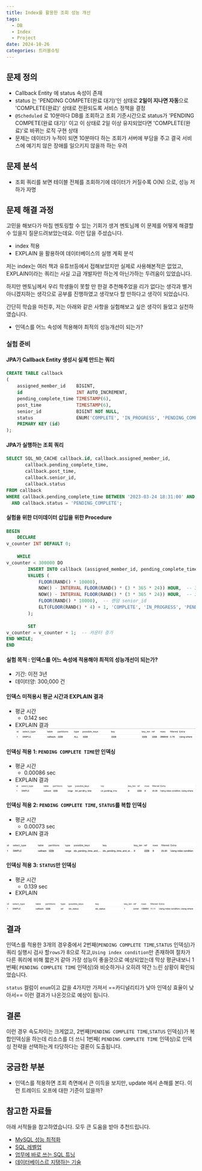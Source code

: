 ```yaml
---
title: Index를 활용한 조회 성능 개선
tags:
  - DB
  - Index
  - Project
date: 2024-10-26
categories: 트러블슈팅
---
```


## 문제 정의

- Callback Entity 에 status 속성이 존재
- status 는 'PENDING COMPETE(완료 대기)'인 상태로 **2일이 지나면 자동**으로 'COMPLETE(완료)' 상태로 전환되도록 서비스 정책을 결정
- `@Scheduled` 로 10분마다 DB를 조회하고 조회 기준시간으로 status가 'PENDING COMPETE(완료 대기)' 이고 이 상태로 2일 이상 유지되었다면  'COMPLETE(완료)'로 바뀌는 로직
  구현 상태
- 문제는 데이터가 누적이 되면 10분마다 하는 조회가 서버에 부담을 주고 결국 서비스에 예기치 않은 장애를 일으키지 않을까 하는 우려

## 문제 분석

- 조회 쿼리를 보면 테이블 전체를 조회하기에 데이터가 커질수록 O(N) 으로, 성능 저하가 자명

## 문제 해결 과정

고민을 해보다가 마침 멘토링할 수 있는 기회가 생겨 멘토님께 이 문제를 어떻게 해결할 수 있을지 질문드려보았는데요. 이런 답을 주셨습니다.

- index 적용
- EXPLAIN 을 활용하여 데이터베이스의 실행 계획 분석

저는 index는 여러 책과 유튜브등에서 접해보았지만 실제로 사용해본적은 없었고, EXPLAIN이라는 쿼리는 사실 고급 개발자만 하는게 아닌가하는 두려움이 있었습니다.

하지만 멘토님께서 우리 학생들이 못할 만 한걸 추천해주었을 리가 없다는 생각과 별거아니겠지하는 생각으로 공부를 진행하였고 생각보다 할 만하다고 생각이 되었습니다.

간단히 학습을 마친후, 저는 아래와 같은 사항을 실험해보고 싶은 생각이 들었고 실천하였습니다.

- 인덱스를 어느 속성에 적용해야 최적의 성능개선이 되는가?

### 실험 준비

#### JPA가 Callback Entity 생성시 실제 만드는 쿼리

```sql
CREATE TABLE callback
(
    assigned_member_id    BIGINT,
    id                    INT AUTO_INCREMENT,
    pending_complete_time TIMESTAMP(6),
    post_time             TIMESTAMP(6),
    senior_id             BIGINT NOT NULL,
    status                ENUM('COMPLETE', 'IN_PROGRESS', 'PENDING_COMPLETE', 'WAITING') NOT NULL,
    PRIMARY KEY (id)
);
```

#### JPA가 실행하는 조회 쿼리

```sql
SELECT SQL_NO_CACHE callback.id, callback.assigned_member_id,
       callback.pending_complete_time,
       callback.post_time,
       callback.senior_id,
       callback.status
FROM callback
WHERE callback.pending_complete_time BETWEEN '2023-03-24 18:31:00' AND '2023-03-24 18:41:00'
  AND callback.status = 'PENDING_COMPLETE';
```

#### 실험을 위한 더미데이터 삽입을 위한 Procedure

```sql
BEGIN
    DECLARE
v_counter INT DEFAULT 0;
    
    WHILE
v_counter < 300000 DO
        INSERT INTO callback (assigned_member_id, pending_complete_time, post_time, senior_id, status)
        VALUES (
            FLOOR(RAND() * 10000),
            NOW() - INTERVAL FLOOR(RAND() * (3 * 365 * 24)) HOUR,  -- 3년 전까지 랜덤 pending_complete_time
            NOW() - INTERVAL FLOOR(RAND() * (3 * 365 * 24)) HOUR,  -- 3년 전까지 랜덤 post_time
            FLOOR(RAND() * 10000),  -- 랜덤 senior_id
            ELT(FLOOR(RAND() * 4) + 1, 'COMPLETE', 'IN_PROGRESS', 'PENDING_COMPLETE', 'WAITING')  -- 랜덤 status
        );
        
        SET
v_counter = v_counter + 1;  -- 카운터 증가
END WHILE;
END
```

#### 실험 목적 : 인덱스를 어느 속성에 적용해야 최적의 성능개선이 되는가?

- 기간: 이전 3년
- 데이터양: 300,000 건

#### 인덱스 미적용시 평균 시간과 EXPLAIN 결과

- 평균 시간
    - 0.142 sec
- EXPLAIN 결과
  ![](SCR-20241104-rhju.png)

#### 인덱싱 적용 1: `PENDING COMPLETE TIME`만 인덱싱

- 평균 시간
    - 0.00086 sec
- EXPLAIN 결과
  ![](SCR-20241104-rikp.png)

#### 인덱싱 적용 2: `PENDING COMPLETE TIME`, `STATUS`를 복합 인덱싱

- 평균 시간
    - 0.00073 sec
- EXPLAIN 결과

![](SCR-20241104-rktg.png)

#### 인덱싱 적용 3: `STATUS`만 인덱싱

- 평균 시간
    - 0.139 sec
- EXPLAIN

![](SCR-20241104-rlfb.png)

## 결과

인덱스를 적용한 3개의 경우중에서 2번째(`PENDING COMPLETE TIME`,`STATUS` 인덱싱)가 쿼리 실행시 검사 할`rows`가 8으로 작고,`Using index condition`만 존재하여
절차가 다른 쿼리에 비해 짧은거 같아 가장 성능이 좋을것으로 예상되었는데 막상 평균내보니 1번째( `PENDING COMPLETE TIME` 인덱싱)와 비슷하거나 오히려 약간 느린 상황이 확인되었습니다.

`status` 컬럼이 `enum`이고 값을 4가지만 가져서 ==카디널리티가 낮아 인덱싱 효율이 낮아서== 이런 결과가 나온것으로 예상이 됩니다.

## 결론

이런 경우 속도차이는 크게없고, 2번째(`PENDING COMPLETE TIME`,`STATUS` 인덱싱)가 복합인덱싱을 하는데 리소스를 더 쓰니 1번째( `PENDING COMPLETE TIME` 인덱싱)로 인덱싱
전략을 선택하는게 타당하다는 결론이 도출됩니다.

## 궁금한 부분

- 인덱스를 적용하면 조회 측면에서 큰 이득을 보지만, update 에서 손해를 본다. 이런 트레이드 오프에 대한 기준이 있을까?

## 참고한 자료들

아래 서적들을 참고하였습니다. 모두 큰 도움을 받아 추천드립니다.

- [MySQL 성능 최적화](https://m.yes24.com/Goods/Detail/112622445)
- [SQL 레벨업](https://m.yes24.com/Goods/Detail/24089836)
- [업무에 바로 쓰는 SQL 튜닝](https://www.yes24.com/Product/Goods/102382080)
- [데이터베이스르 지탱하는 기술](https://www.yes24.com/Product/Goods/7957807)
